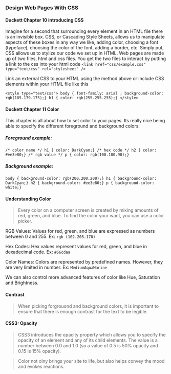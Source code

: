 ### Design Web Pages With CSS

#### Duckett Chapter 10 introducing CSS

Imagine for a second that surrounding every element in an HTML file there is an invisible box. CSS, or Cascading Style Sheets, allows us to manipulate aspects of these boxes in any way we like, adding color, choosing a font (typeface), choosing the color of the font, adding a border, etc. Simply put, CSS allows us to stylize our code we set up in HTML. Web pages are made up of two files, html and css files. You get the two files to interact by putting a link to the css into your html code `<link href="css/example.css" type="text/css" rel="stylesheet" />`

Link an external CSS to your HTML using the method above or include CSS elements within your HTML file like this 

`<style type="text/css">
body {
    font-family: arial ;
    background-color: rgb(185.179.175);}
    h1 {
        color: rgb(255.255.255);}
</style>`

#### Duckett Chapter 11 Color

This chapter is all about how to set color to your pages. Its really nice being able to specify the different foreground and background colors:

##### Foreground example:

`/* color name */
h1 {
    color: DarkCyan;}
/* hex code */
h2 {
    color: #ee3e80;}
/* rgb value */
p {
    color: rgb(100.100.90);}`

##### Background example:

`body {
    background-color: rgb(200.200.200);}
h1 {
    background-color: DarkCyan;}
h2 {
    background-color: #ee3e80;}
p {
    background-color: white;}`

#### Understanding Color

> Every color on a computer screen is created by mixing amounts of red, green, and blue. To find the color your want, you can use a color picker.

RGB Values: Values for red, green, and blue are expressed as numbers between 0 and 255. Ex: `rgb (102.205.170)`

Hex Codes: Hex values represent values for red, green, and blue in dexadecimal code. Ex: `#66cdaa`

Color Names: Colors are represented by predefined names. However, they are very limited in number. Ex: `MediumAquaMarine`

We can also control more advanced features of color like Hue, Saturation and Brightness.

#### Contrast

> When picking forgrouond and background colors, it is important to ensure that there is enough contrast for the text to be legible.

#### CSS3: Opacity

> CSS3 introduces the opacity property which allows you to specify the opacity of an element and any of its child elements. The value is a number between 0.0 and 1.0 (so a value of 0.5 is 50% opacity and 0.15 is 15% opacity).

> Color not olny brings your site to life, but also helps convey the mood and evokes reactions.